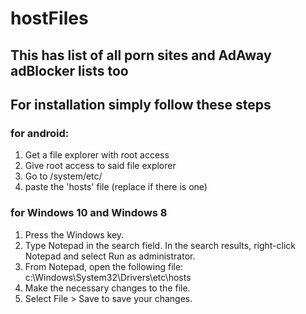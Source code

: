 # hostFiles
## This has list of all porn sites and AdAway adBlocker lists too

## For installation simply follow these steps

### for android:
1. Get a file explorer with root access
2. Give root access to said file explorer
3. Go to /system/etc/ 
4. paste the 'hosts' file (replace if there is one)

### for Windows 10 and Windows 8

1. Press the Windows key.
2. Type Notepad in the search field. In the search results, right-click Notepad and select Run as administrator.
3. From Notepad, open the following file: c:\Windows\System32\Drivers\etc\hosts
4. Make the necessary changes to the file. 
5. Select File > Save to save your changes.
